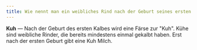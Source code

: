 ```yaml
---
title: Wie nennt man ein weibliches Rind nach der Geburt seines ersten Kalbs (Babykuh)?
---
```


**Kuh** &mdash; Nach der Geburt des ersten Kalbes wird eine Färse zur "Kuh". Kühe sind weibliche Rinder, die bereits mindestens einmal gekalbt haben. Erst nach der ersten Geburt gibt eine Kuh Milch.
